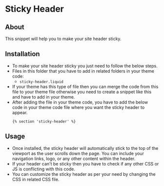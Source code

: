 # Sticky Header

## About
This snippet will help you to make your site header sticky.

## Installation
- To make your site header sticky you just need to follow the below steps.
- Files in this folder that you have to add in related folders in your theme code:
    - `sticky-header.liquid`
- If your theme has this type of file then you can merge the code from this file to your theme file otherwise you need to create a snippet like this and have to add in your theme.
- After adding the file in your theme code, you have to add the below code in your theme code file where you want the sticky header to appear.
  ```liquid
  {% section 'sticky-header' %}
  ```

## Usage

- Once installed, the sticky header will automatically stick to the top of the viewport as the user scrolls down the page. You can include your navigation links, logo, or any other content within the header.
- If your header can't be sticky then you have to check if any other CSS or JS is conflicting with this code.
- You can customize the sticky header as per your need by changing the CSS in related CSS file.